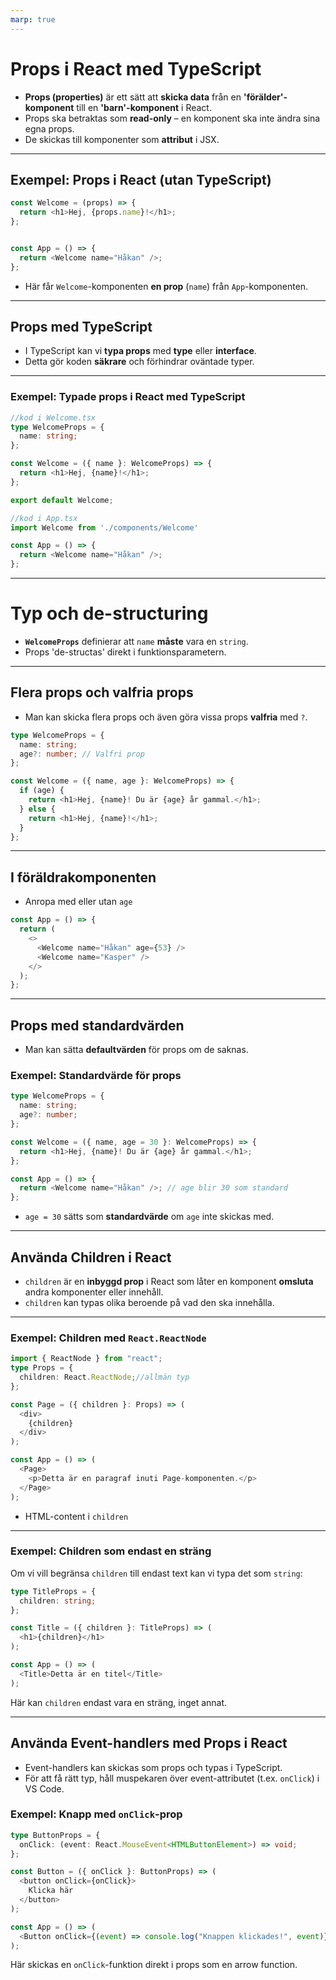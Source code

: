 ```yaml
---
marp: true
---
```


# **Props i React med TypeScript**

- **Props (properties)** är ett sätt att **skicka data** från en **'förälder'-komponent** till en **'barn'-komponent** i React.
- Props ska betraktas som **read-only** – en komponent ska inte ändra sina egna props.
- De skickas till komponenter som **attribut** i JSX.
---

## **Exempel: Props i React (utan TypeScript)**

```javascript
const Welcome = (props) => {
  return <h1>Hej, {props.name}!</h1>;
};
```
```javascript

const App = () => {
  return <Welcome name="Håkan" />;
};
```

- Här får `Welcome`-komponenten **en prop** (`name`) från `App`-komponenten.


---

## **Props med TypeScript**

- I TypeScript kan vi **typa props** med **type** eller **interface**.
- Detta gör koden **säkrare** och förhindrar oväntade typer.

---

### **Exempel: Typade props i React med TypeScript**

```typescript
//kod i Welcome.tsx
type WelcomeProps = {
  name: string;
};

const Welcome = ({ name }: WelcomeProps) => {
  return <h1>Hej, {name}!</h1>;
};

export default Welcome;
```
```typescript
//kod i App.tsx
import Welcome from './components/Welcome'

const App = () => {
  return <Welcome name="Håkan" />;
};
```
---
# **Typ och de-structuring**
- **`WelcomeProps`** definierar att `name` **måste** vara en `string`.
- Props 'de-structas' direkt i funktionsparametern.
---

## **Flera props och valfria props**

- Man kan skicka flera props och även göra vissa props **valfria** med `?`.

```typescript
type WelcomeProps = {
  name: string;
  age?: number; // Valfri prop
};

const Welcome = ({ name, age }: WelcomeProps) => {
  if (age) {
    return <h1>Hej, {name}! Du är {age} år gammal.</h1>;
  } else {
    return <h1>Hej, {name}!</h1>;
  }
};
```

---
## **I föräldrakomponenten**
- Anropa med eller utan `age`
```typescript
const App = () => {
  return (
    <>
      <Welcome name="Håkan" age={53} />
      <Welcome name="Kasper" />
    </>
  );
};
```


---

## **Props med standardvärden**

- Man kan sätta **defaultvärden** för props om de saknas.

### **Exempel: Standardvärde för props**

```typescript
type WelcomeProps = {
  name: string;
  age?: number;
};

const Welcome = ({ name, age = 30 }: WelcomeProps) => {
  return <h1>Hej, {name}! Du är {age} år gammal.</h1>;
};

const App = () => {
  return <Welcome name="Håkan" />; // age blir 30 som standard
};
```

- `age = 30` sätts som **standardvärde** om `age` inte skickas med.

---

## **Använda Children i React**

- `children` är en **inbyggd prop** i React som låter en komponent **omsluta** andra komponenter eller innehåll.
- `children` kan typas olika beroende på vad den ska innehålla.

---

### **Exempel: Children med `React.ReactNode`**

```typescript
import { ReactNode } from "react";
type Props = {
  children: React.ReactNode;//allmän typ
};

const Page = ({ children }: Props) => (
  <div>
    {children}
  </div>
);

const App = () => (
  <Page>
    <p>Detta är en paragraf inuti Page-komponenten.</p>
  </Page>
);
```
- HTML-content i `children`

---

### **Exempel: Children som endast en sträng**

Om vi vill begränsa `children` till endast text kan vi typa det som `string`:

```typescript
type TitleProps = {
  children: string;
};

const Title = ({ children }: TitleProps) => (
  <h1>{children}</h1>
);

const App = () => (
  <Title>Detta är en titel</Title>
);
```

Här kan `children` endast vara en sträng, inget annat.

---

## **Använda Event-handlers med Props i React**

- Event-handlers kan skickas som props och typas i TypeScript.
- För att få rätt typ, håll muspekaren över event-attributet (t.ex. `onClick`) i VS Code.

### **Exempel: Knapp med `onClick`-prop**

```typescript
type ButtonProps = {
  onClick: (event: React.MouseEvent<HTMLButtonElement>) => void;
};

const Button = ({ onClick }: ButtonProps) => (
  <button onClick={onClick}>
    Klicka här
  </button>
);

const App = () => (
  <Button onClick={(event) => console.log("Knappen klickades!", event)} />
);
```

Här skickas en `onClick`-funktion direkt i props som en arrow function.


